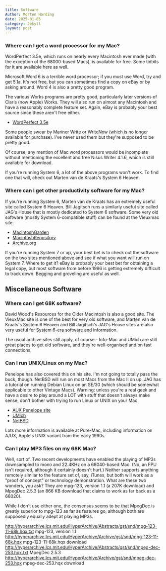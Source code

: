```yaml
---
title: Software
Author: Morten Harding
date: 2025-01-05
category: Jekyll
layout: post
---
```


### Where can I get a word processor for my Mac?

WordPerfect 3.5e, which runs on nearly every Macintosh ever made (with the exception of the 68000-based Macs), is available for free. Some tidbits for it are available here as well.

Microsoft Word 6 is a terrible word processor; if you must use Word, try and get 5.1a. It's not free, but you can sometimes find a copy on eBay or by asking around. Word 4 is also a pretty good program.

The various Works programs are pretty good, particularly later versions of Claris (now Apple) Works. They will also run on almost any Macintosh and have a reasonably complete feature set. Again, eBay is probably your best source since these aren't free either.

- [WordPerfect 3.5e](http://acmfiles.csusb.edu/corel/wpmac.html)

Some people swear by Mariner Write or WriteNow (which is no longer available for purchase). I've never used them but they're supposed to be pretty good.

Of course, any mention of Mac word processors would be incomplete without mentioning the excellent and free Nisus Writer 4.1.6, which is still available for download.

If you're running System 6, a lot of the above programs won't work. To find one that will, check out Marten van de Kraats's System 6 Heaven.


### Where can I get other productivity software for my Mac?

If you're running System 6, Marten van de Kraats has an extremely useful site called System 6 Heaven. Bill Jagitsch runs a similarly useful site called JAG's House that is mostly dedicated to System 6 software. Some very old software (mostly System 6-compatible stuff) can be found at the Vieuxmac site.

- [MacintoshGarden](https://macintoshgarden.org)
- [MacintoshRepository](https://www.macintoshrepository.org)
- [Archive.org](https://web.archive.org/web/20160827204614/)

If you're running System 7 or up, your best bet is to check out the software on the two sites mentioned above and see if what you want will run on System 7. Where to get it? eBay is probably your best bet for obtaining a legal copy, but most software from before 1996 is getting extremely difficult to track down. Begging and groveling are useful as well.


## Miscellaneous Software
### Where can I get 68K software?

David Wood's Resources for the Older Macintosh is also a good site. The VieuxMac site is one of the best for very old software, and Marten van de Kraats's System 6 Heaven and Bill Jagitsch's JAG's House sites are also very useful for System 6-era software and information.

The usual archive sites still apply, of course - Info-Mac and UMich are still great places to get old software, and they're well-organised and on fast connections.


### Can I run UNIX/Linux on my Mac?

Penelope has also covered this on his site. I'm not going to totally pass the buck, though. NetBSD will run on most Macs from the Mac II on up. JAG has a tutorial on running Debian Linux on an SE/30 (which should be somewhat applicable to other Vintage Macs). Warning: unless you're a real geek and have a desire to play around a LOT with stuff that doesn't always make sense, don't bother with trying to run Linux or UNIX on your Mac.

- [AUX Penelope site](https://www.aux-penelope.com)
- [UMich](http://www.umich.edu/%7Earchive/mac/)
- [NetBSD](http://www.netbsd.org/Ports/mac68k/)

Lots more information is available at Pure-Mac, including information on A/UX, Apple's UNIX variant from the early 1990s.

### Can I play MP3 files on my 68K Mac?

Well, sort of. Two recent developments have enabled the playing of MP3s downsampled to mono and 22.4KHz on a 68040-based Mac. (No, an FPU isn't required, although it certainly doesn't hurt.) Neither supports anything remotely similar to the feature set of, say, iTunes, but both will work as a "proof of concept" or technology demonstration. What are these two wonders, you ask? They are mpg-123, version 1.1 (a 207K download) and MpegDec 2.5.3 (an 866 KB download that claims to work as far back as a 68020).

While I don't use either one, the consensus seems to be that MpegDec is greatly superior to mpg-123 as far as features go, although both are supposedly equally adept at playing MP3s.

http://hyperarchive.lcs.mit.edu/HyperArchive/Abstracts/gst/snd/mpg-123-11-68k.hqx.txt  mpg-123, version 1.1
http://hyperarchive.lcs.mit.edu/HyperArchive/Archive/gst/snd/mpg-123-11-68k.hqx mpg-123-11-68k.hqx download
http://hyperarchive.lcs.mit.edu/HyperArchive/Abstracts/gst/snd/mpeg-dec-253.hqx.txt  MpegDec 2.5.3
http://hyperarchive.lcs.mit.edu/HyperArchive/Archive/gst/snd/mpeg-dec-253.hqx mpeg-dec-253.hqx download

